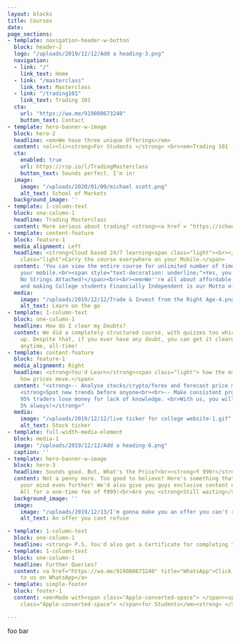 ```yaml
---
layout: blocks
title: Courses
date: 
page_sections:
- template: navigation-header-w-button
  block: header-2
  logo: "/uploads/2019/12/12/Add a heading-3.png"
  navigation:
  - link: "/"
    link_text: Home
  - link: "/masterclass"
    link_text: Masterclass
  - link: "/trading101"
    link_text: Trading 101
  cta:
    url: "https://wa.me/919080673240"
    button_text: Contact
- template: hero-banner-w-image
  block: hero-2
  headline: <em>We have three unique Offerings</em>
  content: <ol><li><strong>For Students </strong> <br><em>Trading 101 - A grassroots program</em></li><br><li><strong>The next level </strong> <br><em>Trading Masterclass - A comprehensive trading program</em></li><br><li><strong>For Investing needs </strong> <br><em>Value Investing - The pocket course of Sensible Investing</em></li></ol> 
  cta:
    enabled: true
    url: https://rzp.io/l/TradingMasterclass
    button_text: Sounds perfect. I'm in!
  image:
    image: "/uploads/2020/01/09/michael scott.png"
    alt_text: School of Markets
  background_image: ''
- template: 1-column-text
  block: one-column-1
  headline: Trading Masterclass
  content: More serious about trading? <strong><a href = "https://schoolofmarkets.com/masterclass">Here is our flagship Trading Masterclass for you </a>
- template: content-feature
  block: feature-1
  media_alignment: Left
  headline: <strong>Cloud based 24/7 learning<span class="light"><br></span></strong><span
    class="light">Carry the course everywhere on your Mobile.</span>
  content: 'You can view the entire course for unlimited number of times, through
    your mobile.<br><span style="text-decoration: underline;">Yes, you read it right.
    No Strings Attached!</span><br><br><em>We''re all about affordable education,
    and making College students Financially Independent is our Motto of the year 2020!</em>'
  media:
    image: "/uploads/2019/12/12/Trade & Invest from the Right Age-4.png"
    alt_text: Learn on the go
- template: 1-column-text
  block: one-column-1
  headline: How do I clear my Doubts?
  content: We did a completely structured course, with quizzes too which would make sure no doubts come
    up. Despite that, if you ever have any doubt, you can get it cleared over call/text/TeamViewer
    anytime, all-time!
- template: content-feature
  block: feature-1
  media_alignment: Right
  headline: <strong>You'd Learn</strong><span class="light"> how the market works,
    how prices move.</span>
  content: "<strong>-- Analyse stocks/crypto/forex and forecast price movements.</strong><br><br>--
    <strong>Spot new trends before anyone<br><br>-- Make consistent profits.<br><br>Over
    95% traders lose money for lack of knowledge. <br>With us, you will be in the
    5% always!</strong>"
  media:
    image: "/uploads/2019/12/12/live ticker for college website-1.gif"
    alt_text: Stock ticker
- template: full-width-media-element
  block: media-1
  image: "/uploads/2019/12/12/Add a heading-6.png"
  caption: ''
- template: hero-banner-w-image
  block: hero-3
  headline: Sounds good. But, What's the Price?<br><strong>₹ 999!</strong>
  content: Not a penny more. Too good to believe? Here's something that would blow
    your mind even further! We'd also give you guys exclusive content every month!
    All for a one-time fee of ₹999!<br>Are you <strong>Still waiting</strong>?
  background_image: ''
  image:
    image: "/uploads/2019/12/13/I'm gonna make you an offer you can't refuse.-2.png"
    alt_text: An offer you cant refuse

- template: 1-column-text
  block: one-column-1
  headline: <strong> P.S. You'd also get a Certificate for completing this!</strong>
- template: 1-column-text
  block: one-column-1
  headline: Further Queries?
  content: <a href="https://wa.me/919080673240" title="WhatsApp">Click here to reach
    to us on WhatsApp</a>
- template: simple-footer
  block: footer-1
  content: <em>Made with<span class="Apple-converted-space"> </span><span class="love">Love</span><span
    class="Apple-converted-space"> </span>for Students</em><strong> </strong>❤︎

---
```

foo bar
